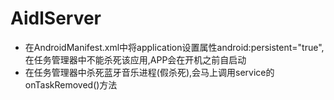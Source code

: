 # AidlServer

- 在AndroidManifest.xml中将application设置属性android:persistent="true",在任务管理器中不能杀死该应用,APP会在开机之前自启动
- 在任务管理器中杀死蓝牙音乐进程(假杀死),会马上调用service的onTaskRemoved()方法